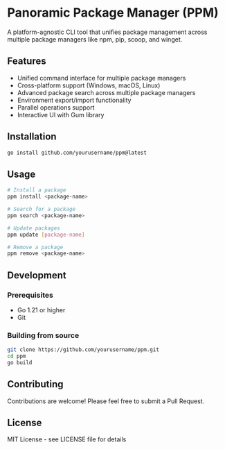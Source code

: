 # Panoramic Package Manager (PPM)

A platform-agnostic CLI tool that unifies package management across multiple package managers like npm, pip, scoop, and winget.

## Features

- Unified command interface for multiple package managers
- Cross-platform support (Windows, macOS, Linux)
- Advanced package search across multiple package managers
- Environment export/import functionality
- Parallel operations support
- Interactive UI with Gum library

## Installation

```bash
go install github.com/yourusername/ppm@latest
```

## Usage

```bash
# Install a package
ppm install <package-name>

# Search for a package
ppm search <package-name>

# Update packages
ppm update [package-name]

# Remove a package
ppm remove <package-name>
```

## Development

### Prerequisites

- Go 1.21 or higher
- Git

### Building from source

```bash
git clone https://github.com/yourusername/ppm.git
cd ppm
go build
```

## Contributing

Contributions are welcome! Please feel free to submit a Pull Request.

## License

MIT License - see LICENSE file for details
